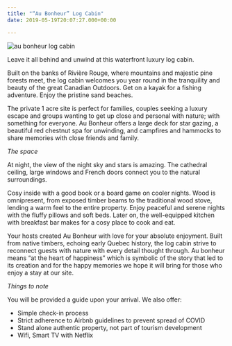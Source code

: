 ```yaml
---
title: "“Au Bonheur” Log Cabin"
date: 2019-05-19T20:07:27.000+00:00

---
```

![au bonheur log cabin](https://abchalet.com/static/uploads/a3.jpg "au bonheur log cabin")

Leave it all behind and unwind at this waterfront luxury log cabin.

Built on the banks of Rivière Rouge, where mountains and majestic pine forests meet, the log cabin welcomes you year round in the tranquility and beauty of the great Canadian Outdoors. Get on a kayak for a fishing adventure. Enjoy the pristine sand beaches.

The private 1 acre site is perfect for families, couples seeking a luxury escape and groups wanting to get up close and personal with nature; with something for everyone. Au Bonheur offers a large deck for star gazing, a beautiful red chestnut spa for unwinding, and campfires and hammocks to share memories with close friends and family.

_The space_

At night, the view of the night sky and stars is amazing. The cathedral ceiling, large windows and French doors connect you to the natural surroundings.

Cosy inside with a good book or a board game on cooler nights. Wood is omnipresent, from exposed timber beams to the traditional wood stove, lending a warm feel to the entire property. Enjoy peaceful and serene nights with the fluffy pillows and soft beds. Later on, the well-equipped kitchen with breakfast bar makes for a cosy place to cook and eat.

Your hosts created Au Bonheur with love for your absolute enjoyment. Built from native timbers, echoing early Quebec history, the log cabin strive to reconnect guests with nature with every detail thought through. Au bonheur means “at the heart of happiness” which is symbolic of the story that led to its creation and for the happy memories we hope it will bring for those who enjoy a stay at our site.

_Things to note_

You will be provided a guide upon your arrival. We also offer:

* Simple check-in process
* Strict adherence to Airbnb guidelines to prevent spread of COVID
* Stand alone authentic property, not part of tourism development
* Wifi, Smart TV with Netflix